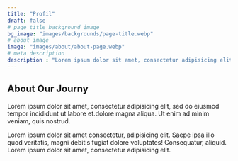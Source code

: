 ```yaml
---
title: "Profil"
draft: false
# page title background image
bg_image: "images/backgrounds/page-title.webp"
# about image
image: "images/about/about-page.webp"
# meta description
description : "Lorem ipsum dolor sit amet, consectetur adipisicing elit, sed do eiusmod tempor incididunt ut labore. dolore magna aliqua. Ut enim ad minim veniam, quis nostrud."
---
```


## About Our Journy

Lorem ipsum dolor sit amet, consectetur adipisicing elit, sed do eiusmod tempor
incididunt ut labore et.dolore magna aliqua. Ut enim ad minim veniam, quis nostrud.

Lorem ipsum dolor sit amet consectetur, adipisicing elit. Saepe ipsa illo quod
veritatis, magni debitis fugiat dolore voluptates! Consequatur,
aliquid. Lorem ipsum dolor sit amet, consectetur adipisicing elit.
